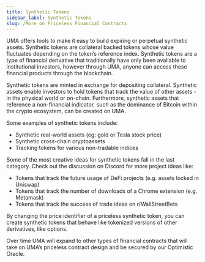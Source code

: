 ```yaml
---
title: Synthetic Tokens
sidebar_label: Synthetic Tokens
slug: /More on Priceless Financial Contracts
---
```


UMA offers tools to make it easy to build expiring or perpetual synthetic assets.  Synthetic tokens are collateral backed tokens whose value fluctuates depending on the token’s reference index. Synthetic tokens are a type of financial derivative that traditionally have only been available to institutional investors, however through UMA, anyone can access these financial products through the blockchain.

Synthetic tokens are minted in exchange for depositing collateral. Synthetic assets enable investors to hold tokens that track the value of other assets - in the physical world or on-chain.  Furthermore, synthetic assets that reference a non-financial indicator, such as the dominance of Bitcoin within the crypto ecosystem, can be created on UMA.

Some examples of synthetic tokens include:

- Synthetic real-world assets (eg: gold or Tesla stock price)
- Synthetic cross-chain cryptoassets
- Tracking tokens for various non-tradable indices

Some of the most creative ideas for synthetic tokens fall in the last category. Check out the discussion on Discord for more project ideas like:

- Tokens that track the future usage of DeFi projects (e.g. assets locked in Uniswap)
- Tokens that track the number of downloads of a Chrome extension (e.g. Metamask)
- Tokens that track the success of trade ideas on r/WallStreetBets

By changing the price identifier of a priceless synthetic token, you can create synthetic tokens that behave like tokenized versions of other derivatives, like options.

Over time UMA will expand to other types of financial contracts that will take on UMA’s priceless contract design and be secured by our Optimistic Oracle.
